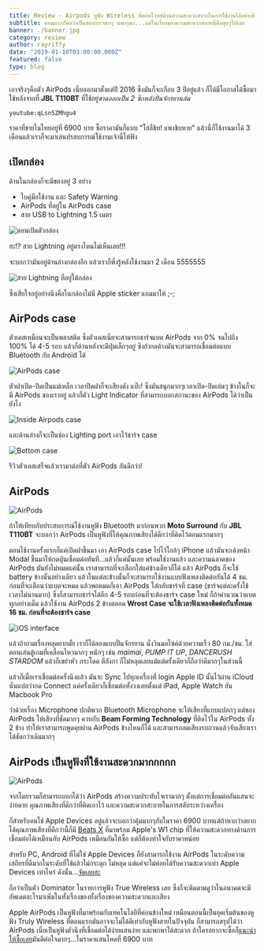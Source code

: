 ```yaml
---
title: Review - Airpods หูฟัง Wireless ที่ตอบโจทย์ด้านความสะดวกสบายในการใช้งานได้อย่างดี
subtitle: ตอนแรกก็คิดว่าเป็นของกระจอกๆ แพงๆนะ...แต่ในเรื่องของความสะดวกสบายนี่คือสุดๆไปเลย
banner: ./banner.jpg
category: review
author: rayriffy
date: "2019-01-10T03:00:00.000Z"
featured: false
type: blog
---
```


เอาจริงๆคือตัว AirPods เนี่ยออกมาตั้งแต่ปี 2016 ซึ่งมันก็จะเกือบ 3 ปีอยู่แล้ว ก็ได้มีโอกาสได้ซื้อมาใช้หลังจากที่ **JBL T110BT** ที่ใช้อยู่*ขาดออกเป็น 2 ซีกหลังปั่นจักรยานล้ม*

`youtube:qLsn5ZMhgu4`

ราคาที่ขายในไทยอยู่ที่ 6900 บาท ซื้อราคามันก็แบบ "โฮลี่ชิท! แพงชิบหาย" แล้วนี่ก็ใช้งานมาได้ 3 เดือนแล้วเราก็จะมาเล่นปรสบการณ์ใช้งานเจ้านี่ให้ฟัง

## เปิดกล่อง

ด้านในกล่องก็จะมีของอยู่ 3 อย่าง

-   ใบคู่มือใช้งาน และ Safety Warning
-   AirPods ที่อยู่ใน AirPods case
-   สาย USB to Lightning 1.5 เมตร

![ตอนเปิดตัวกล่อง](./IMG_1590.jpg)

ฮะ!? สาย Lightning อยู่ตรงไหนไม่เห็นเลย!!!

จะบอกว่ามันอยู่ด้านล่างกล่องอีก แล้วเราก็พึ่งรู้หลังใช้งานมา 2 เดือน 5555555

![สาย Lightning ที่อยู่ใต้กล่อง](./IMG_1591.jpg)

ซึ่งเสียใจอยู่อย่างนึงคือในกล่องไม่มี Apple sticker แถมมาให้ ;-;

## AirPods case

ตัวเคสเหมือนจะเป็นพลาสติด ซึ่งตัวเคสเนี่ยจะสามารถชาร์จแบต AirPods จาก 0% จนไปถึง 100% ได้ 4-5 รอบ แล้วก็ด้านหลังจะมีปุ่มเล็กๆอยู่ ซึงถ้ากดค้างมันจะสามารถเชื่อมต่อแบบ Bluetooth กับ Android ได้

![AirPods case](./IMG_1593.jpg)

ตัวฝาเปิด-ปิดเป็นแม่เหล็ก เวลาปิดฝาก็จะเสียงดัง แป๊ะ! ซึ่งมันสนุกมากๆเวลาเปิด-ปิดเล่นๆ ข้างในก็จะมี AirPods ของเราอยู่ แล้วก็ตัว Light Indicator ที่สามารถบอกสถานะของ AirPods ได้ว่าเป็นยังไง

![Inside Airpods case](./IMG_1594.jpg)

และด้านล่างก็จะเป็นช่อง Lighting port เอาไว้ชาร์จ case

![Bottom case](./IMG_1595.jpg)

รีวิวตัวเคสเสร็จแล้วเรามาต่อที่ตัว AirPods กันดีกว่า!

## AirPods

![AirPods](./IMG_1596.jpg)

ถ้าให้เทียบกับประสบการณ์ใช้งานหูฟัง Bluetooth มาก่อนพวก **Moto Surround** กับ **JBL T110BT** จะบอกว่า AirPods เป็นหูฟังที่ให้คุณภาพเสียงได้ดีกว่าที่คิดไว้ตอนแรกมากๆ

ตอนใช้งานครั้งแรกก็แค่เปิดฝาขึ้นมา เอา AirPods case ไปไว้ใกล้ๆ iPhone แล้วมันจะเด้งหน้า Modal ขึ้นมาให้กดปุ่นเชื่อมต่อทันที...แล้วก็แค่นั้นเลย พร้อมใช้งานแล้ว และความฉลาดของ AirPods มันยังไม่หมดแค่นั้น เราสามารถที่จะเลือกใส่แค่ข้างเดียวก็ได้ แล้ว AirPods ก็จะใช้ battery ข้างนั้นอย่างเดียว แล้วในแต่ละข้างนั้นก็จะสามารถใช้งานแบบฟังเพลงติดต่อกันได้ 4 ชม. ก่อนที่จะเตือนว่าแบตจะหมด แล้วพอหมดก็เอา AirPods ใส่กลับชาร์จที่ case (ชาร์จแต่ละครั้งใช้เวลาไม่นานมาก) ซึ่งก็สามารถชาร์จได้อีก 4-5 รอบก่อนที่จะต้องชาร์จ case ใหม่ ก็ถ้าคำนวณว่าแบตทุกอย่างเต็ม แล้วใช้งาน AirPods 2 ข้างตลอด **Wrost Case จะใช้เวลาฟังเพลงติดต่อกันทั้งหมด 16 ชม. ก่อนที่จะต้องชาร์จ case**

![iOS interface](./IMG_1600.jpg)

แล้วถ้าถามเรื่องหลุดยากมั้ย เราก็ได้ลองแบบปั่นจักรยาน นั่งวินมอไซค์ด้วยความเร็ว 80 กม./ชม. ใส่ตอนเล่นตู้เกมที่เคลื่อนไหวมากๆ หนักๆ เช่น *maimai*, *PUMP IT UP*, *DANCERUSH STARDOM* แล้วก็เขย่าหัว กระโดด ตีลังกา ก็ไม่หลุดเลยแม้แต่ครั้งเดียวก็ถือว่าดีมากๆในส่วนนี้

แล้วก็เมื่อเราเชื่อมต่อครั้งนึงแล้ว มันจะ Sync ไปทุกเครื่องที่ login Apple ID นั้นไว้ผ่าน iCloud นั่นแปลว่ากด Connect แค่ครั้งเดียวก็เชื่อมต่อทั้งวงเลยตั้งแต่ iPad, Apple Watch ยัน Macbook Pro

ว่าด้วยเรื่อง Microphone ปกติพวก Bluetooth Microphone จะให้เสียงที่แบบแปลกๆ แต่ของ AirPods ให้เสียงที่ชัดมากๆ ควบกับ **Beam Forming Technology** ที่ติดไว้ใน AirPods ทั้ง 2 ข้าง ทำให้เราสามารถพูดคุยผ่าน AirPods ข้างไหนก็ได้ และสามารถลดเสียงรบกวนแล้วจับเสียงเราได้ชัดกว่าเดิมมากๆ

## AirPods เป็นหูฟังที่ใช้งานสะดวกมากกกกก

![AirPods](./IMG_1597.jpg)

จากโดยรวมก็สามารถบอกได้ว่า AirPods สร้างความประทับใจเรามากๆ ตั้งแต่การเชื่อมต่ออันแสนจะง่ายดาย คุณภาพเสียงที่ดีกว่าที่คิดเอาไว้ และความสะดวกสะบายในการสลับระหว่างเครื่อง

ก็สำหรับคนใช้ Apple Devices อยู่แล้วจะบอกว่าคุ้มมากๆกับในราคา 6900 บาทแต่ถ้าหากว่าอยากได้คุณภาพเสียงที่ดีกว่านี้ก็มี [Beats X](https://www.beatsbydre.com/earphones/beats-x) ที่มาพร้อม Apple's W1 chip ที่ให้ความสะดวกทางด้านการเชื่อมต่อได้เหมือนกับ AirPods เหมือนกันให้ซื้อ แต่ก็ต้องทำใจกับราคาหน่อย

สำหรับ PC, Android ที่ไม่ใช่ Apple Devices ก็ยังสามารถใช้งาน AirPods ในระดับความเสถียรที่ดีมากในระดับที่ใช้แล้วไม่กระตุก ไม่หลุด แต่แค่จะไม่ค่อยได้รับความสะดวกเท่า Apple Devices เท่าไหร่ ดังนั้น...[จัดเลยฮะ](https://www.apple.com/th/iphone/)

ถือว่าเป็นตัว Dominator ในรายการหูฟัง True Wireless เลย ซึ่งก็จะติดตามดูว่าในอนาคตจะมีอัพเดตอะไรมาเพิ่มในทั้งเรื่องของทั้งเรื่องของความสะดวกและเสียง

Apple AirPods เป็นหูฟังที่มาพร้อมกับเทคโนโลยีที่ค่อนข้างใหม่ เหมือนตอนนี้เป็นยุคเริ่มต้นของหูฟัง Truly Wireless ที่ตอนแรกมันอาจจะไม่ได้ดีเท่ากับหูฟังสายในปัจจุบัน ก็สามารถสรุปได้ว่า AirPods เนี่ยเป็นหูฟังตัวนึงที่เชื่อมต่อได้ง่ายแสนง่าย และพกพาได้สะดวก ถ้าใครอยากจะซื้อก็[แนะนำให้ซื้อเลย](https://www.apple.com/th/shop/product/MMEF2/airpods)มันดีต่อใจมากๆ...ในราคาแสนโหดที่ 6900 บาท
